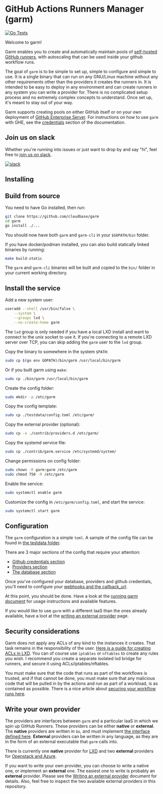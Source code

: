 # GitHub Actions Runners Manager (garm)

[![Go Tests](https://github.com/cloudbase/garm/actions/workflows/go-tests.yml/badge.svg)](https://github.com/cloudbase/garm/actions/workflows/go-tests.yml)

Welcome to garm!

Garm enables you to create and automatically maintain pools of [self-hosted GitHub runners](https://docs.github.com/en/actions/hosting-your-own-runners/about-self-hosted-runners), with autoscaling that can be used inside your github workflow runs.

The goal of ```garm``` is to be simple to set up, simple to configure and simple to use. It is a single binary that can run on any GNU/Linux machine without any other requirements other than the providers it creates the runners in. It is intended to be easy to deploy in any environment and can create runners in any system you can write a provider for. There is no complicated setup process and no extremely complex concepts to understand. Once set up, it's meant to stay out of your way.

Garm supports creating pools on either GitHub itself or on your own deployment of [GitHub Enterprise Server](https://docs.github.com/en/enterprise-server@3.5/admin/overview/about-github-enterprise-server). For instructions on how to use ```garm``` with GHE, see the [credentials](/doc/github_credentials.md) section of the documentation.

## Join us on slack

Whether you're running into issues or just want to drop by and say "hi", feel free to [join us on slack](https://communityinviter.com/apps/garm-hq/garm).

[![slack](https://img.shields.io/badge/slack-garm-brightgreen.svg?logo=slack)](https://communityinviter.com/apps/garm-hq/garm)

## Installing

## Build from source

You need to have Go installed, then run:

  ```bash
  git clone https://github.com/cloudbase/garm
  cd garm
  go install ./...
  ```

You should now have both ```garm``` and ```garm-cli``` in your ```$GOPATH/bin``` folder.

If you have docker/podman installed, you can also build statically linked binaries by running:

  ```bash
  make build-static
  ```

The ```garm``` and ```garm-cli``` binaries will be built and copied to the ```bin/``` folder in your current working directory.

## Install the service

Add a new system user:

  ```bash
  useradd --shell /usr/bin/false \
      --system \
      --groups lxd \
      --no-create-home garm
  ```

The ```lxd``` group is only needed if you have a local LXD install and want to connect to the unix socket to use it. If you're connecting to a remote LXD server over TCP, you can skip adding the ```garm``` user to the ```lxd``` group.

Copy the binary to somewhere in the system ```$PATH```:

  ```bash
  sudo cp $(go env GOPATH)/bin/garm /usr/local/bin/garm
  ```

Or if you built garm using ```make```:

  ```bash
  sudo cp ./bin/garm /usr/local/bin/garm
  ```

Create the config folder:

  ```bash
  sudo mkdir -p /etc/garm
  ```

Copy the config template:

  ```bash
  sudo cp ./testdata/config.toml /etc/garm/
  ```

Copy the external provider (optional):

  ```bash
  sudo cp -a ./contrib/providers.d /etc/garm/
  ```

Copy the systemd service file:

  ```bash
  sudo cp ./contrib/garm.service /etc/systemd/system/
  ```

Change permissions on config folder:

  ```bash
  sudo chown -R garm:garm /etc/garm
  sudo chmod 750 -R /etc/garm
  ```

Enable the service:

  ```bash
  sudo systemctl enable garm
  ```

Customize the config in ```/etc/garm/config.toml```, and start the service:

  ```bash
  sudo systemctl start garm
  ```

## Configuration

The ```garm``` configuration is a simple ```toml```. A sample of the config file can be found in [the testdata folder](/testdata/config.toml).

There are 3 major sections of the config that require your attention:

* [Github credentials section](/doc/github_credentials.md)
* [Providers section](/doc/providers.md)
* [The database section](/doc/database.md)

Once you've configured your database, providers and github credentials, you'll need to configure your [webhooks and the callback_url](/doc/webhooks_and_callbacks.md).

At this point, you should be done. Have a look at the [running garm document](/doc/running_garm.md) for usage instructions and available features.

If you would like to use ```garm``` with a different IaaS than the ones already available, have a loot at the [writing an external provider](/doc/external_provider.md) page.

## Security considerations

Garm does not apply any ACLs of any kind to the instances it creates. That task remains in the responsibility of the user. [Here is a guide for creating ACLs in LXD](https://linuxcontainers.org/lxd/docs/master/howto/network_acls/). You can of course use ```iptables``` or ```nftables``` to create any rules you wish. I recommend you create a separate isolated lxd bridge for runners, and secure it using ACLs/iptables/nftables.

You must make sure that the code that runs as part of the workflows is trusted, and if that cannot be done, you must make sure that any malicious code that will be pulled in by the actions and run as part of a workload, is as contained as possible. There is a nice article about [securing your workflow runs here](https://blog.gitguardian.com/github-actions-security-cheat-sheet/).

## Write your own provider

The providers are interfaces between ```garm``` and a particular IaaS in which we spin up GitHub Runners. These providers can be either **native** or **external**. The **native** providers are written in ```Go```, and must implement [the interface defined here](https://github.com/cloudbase/garm/blob/main/runner/common/provider.go#L22-L39). **External** providers can be written in any language, as they are in the form of an external executable that ```garm``` calls into.

There is currently one **native** provider for [LXD](https://linuxcontainers.org/lxd/) and two **external** providers for [Openstack and Azure](/contrib/providers.d/).

If you want to write your own provider, you can choose to write a native one, or implement an **external** one. The easiest one to write is probably an **external** provider. Please see the [Writing an external provider](/doc/external_provider.md) document for details. Also, feel free to inspect the two available external providers in this repository.
